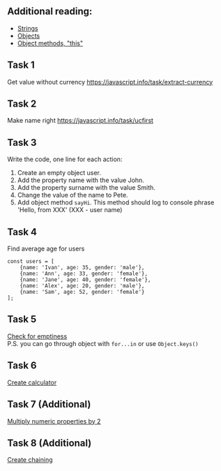 ## Additional reading:
- [Strings](https://javascript.info/string)
- [Objects](https://javascript.info/object)
- [Object methods, "this"](https://javascript.info/object-methods)

## Task 1
Get value without currency https://javascript.info/task/extract-currency

## Task 2
Make name right https://javascript.info/task/ucfirst

## Task 3
Write the code, one line for each action:

1. Create an empty object user.
2. Add the property name with the value John.
3. Add the property surname with the value Smith.
4. Change the value of the name to Pete.
5. Add object method `sayHi`. This method should log to console phrase 'Hello, from XXX' (XXX - user name)

## Task 4
Find average age for users
```
const users = [
    {name: 'Ivan', age: 35, gender: 'male'},
    {name: 'Ann', age: 33, gender: 'female'},
    {name: 'Jane', age: 40, gender: 'female'},
    {name: 'Alex', age: 20, gender: 'male'},
    {name: 'Sam', age: 52, gender: 'female'}
];

```

## Task 5
[Check for emptiness](https://javascript.info/task/is-empty)  
P.S. you can go through object with `for...in` or use `Object.keys()`

## Task 6
[Create calculator](https://javascript.info/task/calculator)

## Task 7 (Additional)
[Multiply numeric properties by 2](https://javascript.info/task/multiply-numeric)

## Task 8 (Additional)
[Create chaining](https://javascript.info/task/chain-calls)
